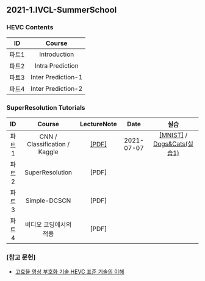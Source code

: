 ## 2021-1.IVCL-SummerSchool

### HEVC Contents  
| ID | Course |
|:---:|:---:|
| 파트1 | Introduction |  
| 파트2 | Intra Prediction | 
| 파트3 | Inter Prediction-1 | 
| 파트4 | Inter Prediction-2 |
     
### SuperResolution Tutorials  
    
| ID | Course | LectureNote | Date | 실습 |
|:---:|:---:|:---:|:---:|:---:|
| 파트1 | CNN / Classification / Kaggle | [[PDF]]() | 2021-07-07 | [[MNIST]](https://www.kaggle.com/t/a7679df582094f5cac17b5e21552cb03) / [Dogs&Cats(실습1)](http://www.kaggle.com/c/catsdogs-ivcl) |
| 파트2 | SuperResolution | [PDF] |  |  |
| 파트3 | Simple-DCSCN | [PDF] |  |  |
| 파트4 | 비디오 코딩에서의 적용 | [PDF] |  |  |     
     



### [참고 문헌]
- [고효율 영상 부호화 기술 HEVC 표준 기술의 이해](http://www.kyobobook.co.kr/product/detailViewKor.laf?ejkGb=KOR&mallGb=KOR&barcode=9791156004042&orderClick=LAG&Kc=)
